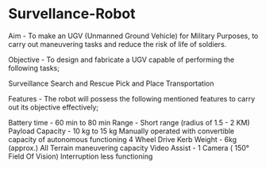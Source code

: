# Survellance-Robot
Aim - To make an UGV (Unmanned Ground Vehicle) for Military Purposes, to carry out maneuvering tasks and reduce the risk of life of soldiers.

Objective - To design and fabricate a UGV capable of performing the following tasks;

Surveillance 
Search and Rescue
Pick and Place
Transportation

Features - The robot will possess the following mentioned features to carry out its objective effectively;

Battery time - 60 min to 80 min
Range - Short range (radius of 1.5 - 2 KM)
Payload Capacity - 10 kg to 15 kg
Manually operated with convertible capacity of autonomous functioning
4 Wheel Drive 
Kerb Weight -  6kg (approx.)
All Terrain maneuvering capacity
Video Assist - 1 Camera ( 150° Field Of Vision)
Interruption less functioning


